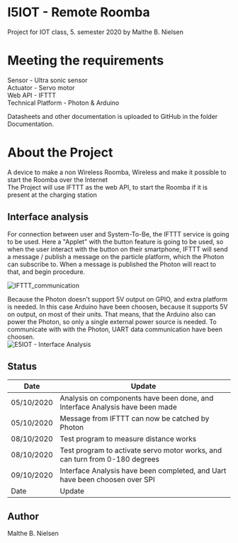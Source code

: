 # I5IOT - Remote Roomba
Project for IOT class, 5. semester 2020 by Malthe B. Nielsen

# Meeting the requirements
Sensor             - Ultra sonic sensor  
Actuator           - Servo motor  
Web API            - IFTTT  
Technical Platform - Photon & Arduino  

Datasheets and other documentation is uploaded to GitHub in the folder Documentation.

# About the Project  
A device to make a non Wireless Roomba, Wireless and make it possible to start the Roomba over the Internet  
The Project will use IFTTT as the web API, to start the Roomba if it is present at the charging station

## Interface analysis
For connection between user and System-To-Be, the IFTTT service is going to be used. Here a "Applet" with the button feature is going to be used, so when the user interact with the button on their smartphone, IFTTT will send a message / publish a message on the particle platform, which the Photon can subscribe to. When a message is published the Photon will react to that, and begin procedure.  
  
  
![IFTTT_communication](https://user-images.githubusercontent.com/54708397/95649891-54683680-0ae0-11eb-9a0c-62cb9440f765.png)
  
  
Because the Photon doesn't support 5V output on GPIO, and extra platform is needed. In this case Arduino have been choosen, because it supports 5V on output, on most of their units. That means, that the Arduino also can power the Photon, so only a single external power source is needed. To communicate with with the Photon, UART data communication have been choosen.  
![E5IOT - Interface Analysis](https://user-images.githubusercontent.com/54708397/95627436-8647b180-0a7c-11eb-9beb-b1848b5f4bd1.png)  

## Status  
| Date      | Update |
| ----------- | ----------- |
| 05/10/2020 | Analysis on components have been done, and Interface Analysis have been made |
| 05/10/2020 | Message from IFTTT can now be catched by Photon       |
| 08/10/2020   | Test program to measure distance works |
| 08/10/2020   | Test program to activate servo motor works, and can turn from 0-180 degrees |
| 09/10/2020   | Interface Analysis have been completed, and Uart have been choosen over SPI       |
| Date   | Update        |

## Author
Malthe B. Nielsen
